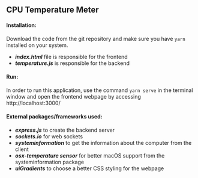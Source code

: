 ## CPU Temperature Meter

#### Installation:

Download the code from the git repository and make sure you have `yarn` installed on your system.

- **_index.html_** file is responsible for the frontend
- **_temperature.js_** is responsible for the backend

#### Run:

In order to run this application, use the command `yarn serve` in the terminal window and
open the frontend webpage by accessing http://localhost:3000/

#### External packages/frameworks used:

- **_express.js_** to create the backend server
- **_sockets.io_** for web sockets
- **_systeminformation_** to get the information about the computer from the client
- **_osx-temperature sensor_** for better macOS support from the systeminformation package
- **_uiGradients_** to choose a better CSS styling for the webpage
